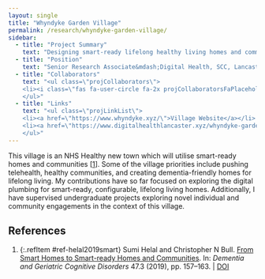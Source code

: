 ```yaml
---
layout: single
title: "Whyndyke Garden Village"
permalink: /research/whyndyke-garden-village/
sidebar:
  - title: "Project Summary"
    text: "Designing smart-ready lifelong healthy living homes and communities for an NHS Healthy new town."
  - title: "Position"
    text: "Senior Research Associate&mdash;Digital Health, SCC, Lancaster University (2018-2021)"
  - title: "Collaborators"
    text: "<ul class=\"projCollaborators\">
    <li><i class=\"fas fa-user-circle fa-2x projCollaboratorsFaPlaceholder\" aria-hidden=\"true\"></i>Sumi Helal</li>
    </ul>"
  - title: "Links"
    text: "<ul class=\"projLinkList\">
    <li><a href=\"https://www.whyndyke.xyz/\">Village Website</a></li>
    <li><a href=\"https://www.digitalhealthlancaster.xyz/whyndyke-garden-village/\">Project Site</a></li>
    </ul>"
---
```


<!-- markdownlint-disable MD033 -->

This village is an NHS Healthy new town which will utilise smart-ready homes and communities \[[1][helal2019smart]\]. Some of the village priorities include pushing telehealth, healthy communities, and creating dementia-friendly homes for lifelong living. My contributions have so far focused on exploring the digital plumbing for smart-ready, configurable, lifelong living homes. Additionally, I have supervised undergraduate projects exploring novel individual and community engagements in the context of this village.

## References

<!-- Reference IDs, links, and link title|venue|year -->
[helal2019smart]: #ref-helal2019smart "From Smart Homes to Smart-ready Homes and Communities | Dementia and Geriatric Cognitive Disorders | 2019"

1. {:.refItem #ref-helal2019smart} Sumi Helal and Christopher N Bull. [From Smart Homes to Smart-ready Homes and Communities](https://www.karger.com/Article/Abstract/497803). In: _Dementia and Geriatric Cognitive Disorders_ 47.3 (2019), pp. 157–163. \| [DOI](https://doi.org/10.1159/000497803)
